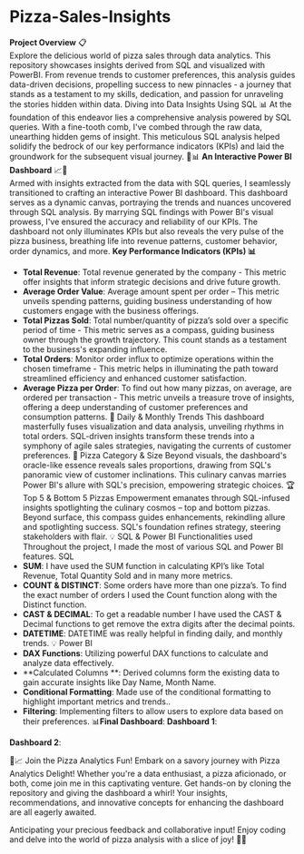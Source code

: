 # Pizza-Sales-Insights
**Project Overview** 📋
<br>Explore the delicious world of pizza sales through data analytics. This repository showcases insights derived from SQL and visualized with PowerBI. From revenue trends to customer preferences, this analysis guides data-driven decisions, propelling success to new pinnacles - a journey that stands as a testament to my skills, dedication, and passion for unraveling the stories hidden within data. 
Diving into Data Insights Using SQL 📊
At the foundation of this endeavor lies a comprehensive analysis powered by SQL queries. With a fine-tooth comb, I've combed through the raw data, unearthing hidden gems of insight. This meticulous SQL analysis helped solidify the bedrock of our key performance indicators (KPIs) and laid the groundwork for the subsequent visual journey.
🍕📊 **An Interactive Power BI Dashboard** 📈🍕 
<br>Armed with insights extracted from the data with SQL queries, I seamlessly transitioned to crafting an interactive Power BI dashboard. This dashboard serves as a dynamic canvas, portraying the trends and nuances uncovered through SQL analysis. By marrying SQL findings with Power BI's visual prowess, I've ensured the accuracy and reliability of our KPIs. The dashboard not only illuminates KPIs but also reveals the very pulse of the pizza business, breathing life into revenue patterns, customer behavior, order dynamics, and more. 
**Key Performance Indicators (KPIs) 📊**
- **Total Revenue**: Total revenue generated by the company -  This metric offer insights that inform strategic decisions and drive future growth.
- **Average Order Value**: Average amount spent per order – This metric unveils spending patterns, guiding business understanding of how customers engage with the business offerings.
- **Total Pizzas Sold**: Total number/quantity of pizza’s sold over a specific period of time - This metric serves as a compass, guiding business owner through the growth trajectory. This count stands as a testament to the business's expanding influence.
- **Total Orders**: Monitor order influx to optimize operations within the chosen timeframe - This metric helps in illuminating the path toward streamlined efficiency and enhanced customer satisfaction.
- **Average Pizza per Order**: To find out how many pizzas, on average, are ordered per transaction - This metric unveils a treasure trove of insights, offering a deep understanding of customer preferences and consumption patterns. 
📅 Daily & Monthly Trends
This dashboard masterfully fuses visualization and data analysis, unveiling rhythms in total orders. SQL-driven insights transform these trends into a symphony of agile sales strategies, navigating the currents of customer preferences.
🍕 Pizza Category & Size
Beyond visuals, the dashboard's oracle-like essence reveals sales proportions, drawing from SQL's panoramic view of customer inclinations. This culinary canvas marries Power BI's allure with SQL's precision, empowering strategic choices.
🏆 Top 5 & Bottom 5 Pizzas
Empowerment emanates through SQL-infused insights spotlighting the culinary cosmos – top and bottom pizzas. Beyond surface, this compass guides enhancements, rekindling allure and spotlighting success. SQL's foundation refines strategy, steering stakeholders with flair.
💡 SQL & Power BI Functionalities used
Throughout the project, I made the most of various SQL and Power BI features.
       SQL
- **SUM**: I have used the SUM function in calculating KPI’s like Total Revenue, Total Quantity Sold and in many more metrics.
- **COUNT & DISTINCT**: Some orders have more than one pizza’s. To find the exact number of orders I used the Count function along with the Distinct function.
- **CAST & DECIMAL**: To get a readable number I have used the CAST & Decimal functions to get remove the extra digits after the decimal points.
- **DATETIME**: DATETIME was really helpful in finding daily, and monthly trends. 
💡 Power BI
- **DAX Functions**: Utilizing powerful DAX functions to calculate and analyze data effectively.
- **Calculated Columns **: Derived columns form the existing data to gain accurate insights like Day Name, Month Name.
- **Conditional Formatting**: Made use of the conditional formatting to highlight important metrics and trends..
- **Filtering**: Implementing filters to allow users to explore data based on their preferences. 
📊**Final Dashboard**:
**Dashboard 1**:
 
**Dashboard 2**:
 


🍕📈 Join the Pizza Analytics Fun!
Embark on a savory journey with Pizza Analytics Delight! Whether you're a data enthusiast, a pizza aficionado, or both, come join me in this captivating venture. Get hands-on by cloning the repository and giving the dashboard a whirl! Your insights, recommendations, and innovative concepts for enhancing the dashboard are all eagerly awaited.

Anticipating your precious feedback and collaborative input! Enjoy coding and delve into the world of pizza analysis with a slice of joy! 🚀🍕

